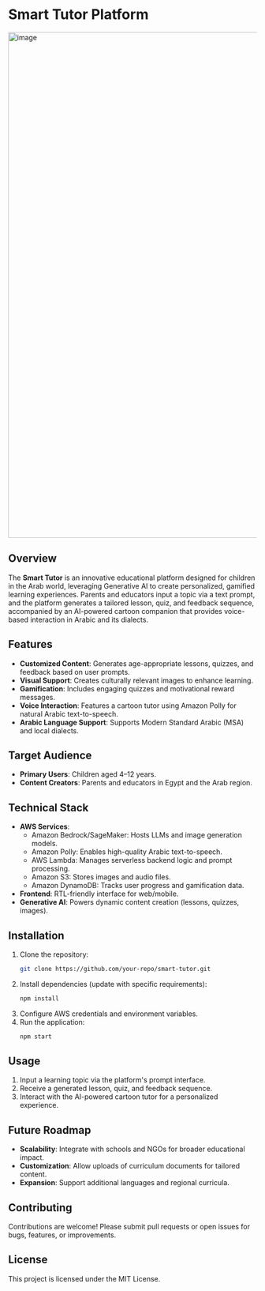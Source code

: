 # Smart Tutor Platform
<img width="1024" height="1024" alt="image" src="https://github.com/user-attachments/assets/bbac222c-8975-48e7-b21d-41d2dc299d9b" />

## Overview
The **Smart Tutor** is an innovative educational platform designed for children in the Arab world, leveraging Generative AI to create personalized, gamified learning experiences. Parents and educators input a topic via a text prompt, and the platform generates a tailored lesson, quiz, and feedback sequence, accompanied by an AI-powered cartoon companion that provides voice-based interaction in Arabic and its dialects.

## Features
- **Customized Content**: Generates age-appropriate lessons, quizzes, and feedback based on user prompts.
- **Visual Support**: Creates culturally relevant images to enhance learning.
- **Gamification**: Includes engaging quizzes and motivational reward messages.
- **Voice Interaction**: Features a cartoon tutor using Amazon Polly for natural Arabic text-to-speech.
- **Arabic Language Support**: Supports Modern Standard Arabic (MSA) and local dialects.

## Target Audience
- **Primary Users**: Children aged 4–12 years.
- **Content Creators**: Parents and educators in Egypt and the Arab region.

## Technical Stack
- **AWS Services**:
  - Amazon Bedrock/SageMaker: Hosts LLMs and image generation models.
  - Amazon Polly: Enables high-quality Arabic text-to-speech.
  - AWS Lambda: Manages serverless backend logic and prompt processing.
  - Amazon S3: Stores images and audio files.
  - Amazon DynamoDB: Tracks user progress and gamification data.
- **Frontend**: RTL-friendly interface for web/mobile.
- **Generative AI**: Powers dynamic content creation (lessons, quizzes, images).

## Installation
1. Clone the repository:
   ```bash
   git clone https://github.com/your-repo/smart-tutor.git
   ```
2. Install dependencies (update with specific requirements):
   ```bash
   npm install
   ```
3. Configure AWS credentials and environment variables.
4. Run the application:
   ```bash
   npm start
   ```

## Usage
1. Input a learning topic via the platform's prompt interface.
2. Receive a generated lesson, quiz, and feedback sequence.
3. Interact with the AI-powered cartoon tutor for a personalized experience.

## Future Roadmap
- **Scalability**: Integrate with schools and NGOs for broader educational impact.
- **Customization**: Allow uploads of curriculum documents for tailored content.
- **Expansion**: Support additional languages and regional curricula.

## Contributing
Contributions are welcome! Please submit pull requests or open issues for bugs, features, or improvements.

## License
This project is licensed under the MIT License.

